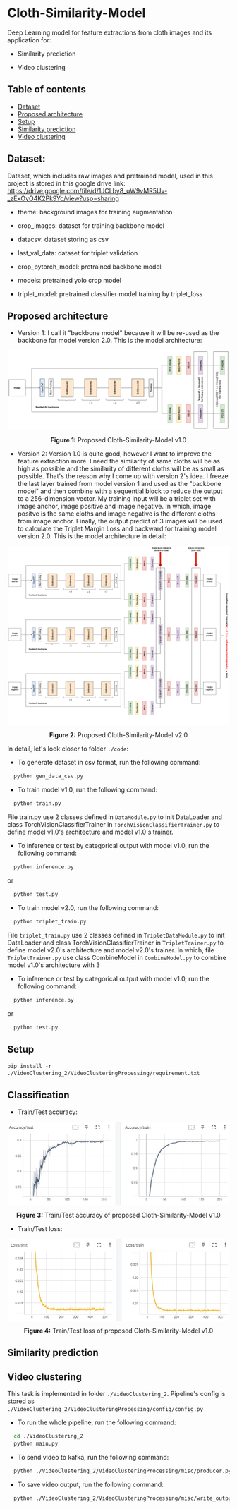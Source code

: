 # Cloth-Similarity-Model
Deep Learning model for feature extractions from cloth images and its application for:

* Similarity prediction

* Video clustering

## Table of contents
* [Dataset](#dataset)
* [Proposed architecture](#proposed-architecture)
* [Setup](#setup)
* [Similarity prediction](#similarity-prediction)
* [Video clustering](#video-clustering)


## Dataset: 

Dataset, which includes raw images and pretrained model, used in this project is stored in this google drive link: https://drive.google.com/file/d/1JCLby8_uW9vMR5Uv-_zExOyO4K2Pk9Yc/view?usp=sharing

* theme: background images for training augmentation

* crop_images: dataset for training backbone model

* datacsv: dataset storing as csv

* last_val_data: dataset for triplet validation

* crop_pytorch_model: pretrained backbone model

* models: pretrained yolo crop model

* triplet_model: pretrained classifier model training by triplet_loss

## Proposed architecture

* Version 1: I call it "backbone model" because it will be re-used as the backbone for model version 2.0. This is the model architecture:

<p align="center">
  <img align="center" src="git_img/Cloth Model.png" />
</p>
<p align="center">
  <b>Figure 1:</b> Proposed Cloth-Similarity-Model v1.0
</p>

* Version 2: Version 1.0 is quite good, however I want to improve the feature extraction more. I need the similarity of same cloths will be as high as possible and the similarity of different cloths will be as small as possible. That's the reason why I come up with version 2's idea. I freeze the last layer trained from model version 1 and used as the "backbone model" and then combine with a sequential block to reduce the output to a 256-dimension vector. My training input will be a triplet set with image anchor, image positive and image negative. In which, image positve is the same cloths and image negative is the different cloths from image anchor. Finally, the output predict of 3 images will be used to calculate the Triplet Margin Loss and backward for training model version 2.0. This is the model architecture in detail:

<p align="center">
  <img align="center" src="git_img/Cloth Model-combine_triplet.png" />
</p>
<p align="center">
  <b>Figure 2:</b> Proposed Cloth-Similarity-Model v2.0
</p>


In detail, let's look closer to folder `./code`:

* To generate dataset in csv format, run the following command: 
```bash
  python gen_data_csv.py
```

* To train model v1.0, run the following command: 
```bash
  python train.py
```

File train.py use 2 classes defined in `DataModule.py` to init DataLoader and class TorchVisionClassifierTrainer in `TorchVisionClassifierTrainer.py` to define model v1.0's architecture and model v1.0's trainer.

* To inference or test by categorical output with model v1.0, run the following command: 
```bash
  python inference.py
```

or

```bash
  python test.py
```

* To train model v2.0, run the following command: 
```bash
  python triplet_train.py
```

File `triplet_train.py` use 2 classes defined in `TripletDataModule.py` to init DataLoader and class TorchVisionClassifierTrainer in `TripletTrainer.py` to define model v2.0's architecture and model v2.0's trainer. In which, file `TripletTrainer.py` use class CombineModel in `CombineModel.py` to combine model v1.0's architecture with 3 

* To inference or test by categorical output with model v1.0, run the following command: 
```bash
  python inference.py
```

or

```bash
  python test.py
```

## Setup

```
pip install -r ./VideoClustering_2/VideoClusteringProcessing/requirement.txt
```

## Classification

* Train/Test accuracy:

<p align="center">
  <img align="center" src="git_img/accuracy_v1.jpg" />
</p>
<p align="center">
  <b>Figure 3:</b> Train/Test accuracy of proposed Cloth-Similarity-Model v1.0
</p>

* Train/Test loss:

<p align="center">
  <img align="center" src="git_img/loss_v1.jpg" />
</p>
<p align="center">
  <b>Figure 4:</b> Train/Test loss of proposed Cloth-Similarity-Model v1.0
</p>

## Similarity prediction

## Video clustering

This task is implemented in folder `./VideoClustering_2`. Pipeline's config is stored as `./VideoClustering_2/VideoClusteringProcessing/config/config.py`

* To run the whole pipeline, run the following command: 
```bash
  cd ./VideoClustering_2
  python main.py
```

* To send video to kafka, run the following command: 
```bash
  python ./VideoClustering_2/VideoClusteringProcessing/misc/producer.py
```

* To save video output, run the following command: 
```bash
  python ./VideoClustering_2/VideoClusteringProcessing/misc/write_output.py
```
